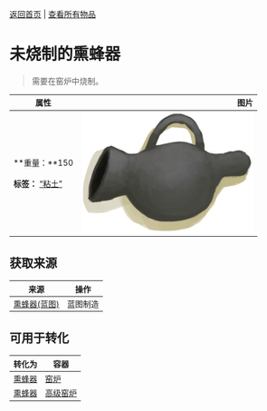 [返回首页](index.md)   |  [查看所有物品](object.md)
# 未烧制的熏蜂器  
> 需要在窑炉中烧制。  
  
  属性  |   图片   
 ----  |  ----:   
 **重量：**150<br><br>**标签：**	[“粘土”](tag_Clay.md)  |  ![](Sprite/BeeSmokerOff.png)   
  
## 获取来源  
来源  |  操作  
----  |  ----  
[熏蜂器(蓝图)](Bp_BeeSmoker.md)  |  蓝图制造  
## 可用于转化  
转化为  |  容器  
----  |  ----  
[熏蜂器](BeeSmokerOff.md)  |  [窑炉](Kiln.md)  
[熏蜂器](BeeSmokerOff.md)  |  [高级窑炉](KilnAdvanced.md)  
